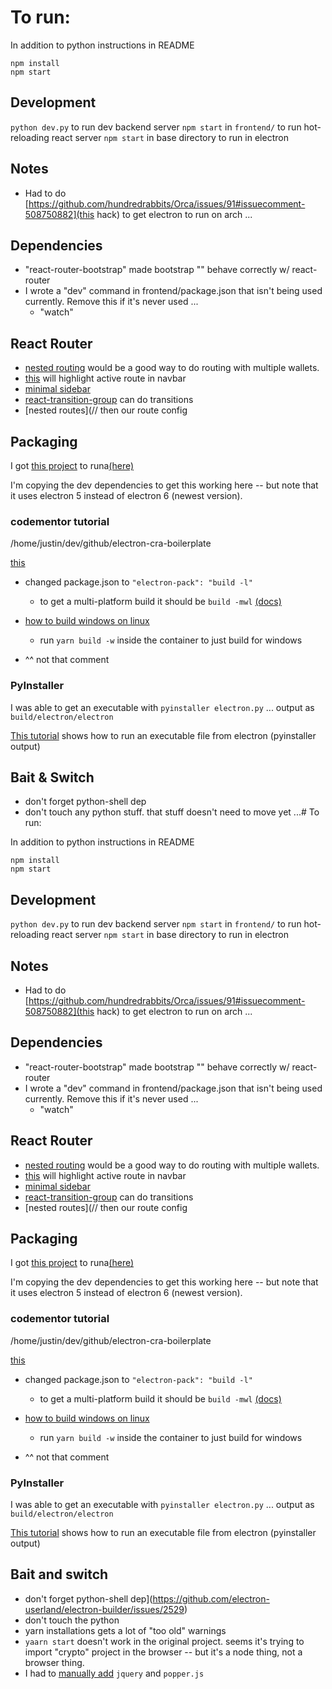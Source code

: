 # To run:

In addition to python instructions in README

```
npm install
npm start
```

## Development

`python dev.py` to run dev backend server
`npm start` in `frontend/` to run hot-reloading react server
`npm start` in base directory to run in electron

## Notes

- Had to do [https://github.com/hundredrabbits/Orca/issues/91#issuecomment-508750882](this hack) to get electron to run on arch ...

## Dependencies

- "react-router-bootstrap" made bootstrap "<Link/>" behave correctly w/ react-router
- I wrote a "dev" command in frontend/package.json that isn't being used currently. Remove this if it's never used ...
  - "watch"

## React Router
- [nested routing](https://reacttraining.com/react-router/web/guides/quick-start/example-nested-routing) would be a good way to do routing with multiple wallets.
- [this](https://reacttraining.com/react-router/web/example/custom-link) will highlight active route in navbar
- [minimal sidebar](https://reacttraining.com/react-router/web/example/sidebar)
- [react-transition-group](https://codesandbox.io/s/3vo2mnwl9p?from-embed) can do transitions
- [nested routes](// then our route config

## Packaging

I got [this project](https://github.com/electron-userland/electron-webpack-quick-start) to runa[(here)](/home/justin/dev/projects/electron-package-demo/new-electron-webpack-project/electron-webpack-quick-start)

I'm copying the dev dependencies to get this working here -- but note that it uses electron 5 instead of electron 6 (newest version).

### codementor tutorial

/home/justin/dev/github/electron-cra-boilerplate

[this](https://www.codementor.io/randyfindley/how-to-build-an-electron-app-using-create-react-app-and-electron-builder-ss1k0sfer#comment-wznez4xhb)
- changed package.json to `"electron-pack": "build -l"`
  - to get a multi-platform build it should be `build -mwl` [(docs)](https://www.electron.build/multi-platform-build)
- [how to build windows on linux](https://www.electron.build/multi-platform-build#docker)
  - run `yarn build -w` inside the container to just build for windows

- ^^ not that comment 

### PyInstaller

I was able to get an executable with `pyinstaller electron.py` ... output as `build/electron/electron`

[This tutorial](https://ourcodeworld.com/articles/read/154/how-to-execute-an-exe-file-system-application-using-electron-framework) shows how to run an executable file from electron (pyinstaller output)

## Bait & Switch

- don't forget python-shell dep
- don't touch any python stuff. that stuff doesn't need to move yet ...# To run:

In addition to python instructions in README

```
npm install
npm start
```

## Development

`python dev.py` to run dev backend server
`npm start` in `frontend/` to run hot-reloading react server
`npm start` in base directory to run in electron

## Notes

- Had to do [https://github.com/hundredrabbits/Orca/issues/91#issuecomment-508750882](this hack) to get electron to run on arch ...

## Dependencies

- "react-router-bootstrap" made bootstrap "<Link/>" behave correctly w/ react-router
- I wrote a "dev" command in frontend/package.json that isn't being used currently. Remove this if it's never used ...
  - "watch"

## React Router
- [nested routing](https://reacttraining.com/react-router/web/guides/quick-start/example-nested-routing) would be a good way to do routing with multiple wallets.
- [this](https://reacttraining.com/react-router/web/example/custom-link) will highlight active route in navbar
- [minimal sidebar](https://reacttraining.com/react-router/web/example/sidebar)
- [react-transition-group](https://codesandbox.io/s/3vo2mnwl9p?from-embed) can do transitions
- [nested routes](// then our route config

## Packaging

I got [this project](https://github.com/electron-userland/electron-webpack-quick-start) to runa[(here)](/home/justin/dev/projects/electron-package-demo/new-electron-webpack-project/electron-webpack-quick-start)

I'm copying the dev dependencies to get this working here -- but note that it uses electron 5 instead of electron 6 (newest version).

### codementor tutorial

/home/justin/dev/github/electron-cra-boilerplate

[this](https://www.codementor.io/randyfindley/how-to-build-an-electron-app-using-create-react-app-and-electron-builder-ss1k0sfer#comment-wznez4xhb)
- changed package.json to `"electron-pack": "build -l"`
  - to get a multi-platform build it should be `build -mwl` [(docs)](https://www.electron.build/multi-platform-build)
- [how to build windows on linux](https://www.electron.build/multi-platform-build#docker)
  - run `yarn build -w` inside the container to just build for windows

- ^^ not that comment 

### PyInstaller

I was able to get an executable with `pyinstaller electron.py` ... output as `build/electron/electron`

[This tutorial](https://ourcodeworld.com/articles/read/154/how-to-execute-an-exe-file-system-application-using-electron-framework) shows how to run an executable file from electron (pyinstaller output)

## Bait and switch

- don't forget python-shell dep](https://github.com/electron-userland/electron-builder/issues/2529)
- don't touch the python
- yarn installations gets a lot of "too old" warnings
- `yaarn start` doesn't work in the original project. seems it's trying to import "crypto" project in the browser -- but it's a node thing, not a browser thing.
- I had to [manually add](https://github.com/electron-userland/electron-builder/issues/2529) `jquery` and `popper.js`
